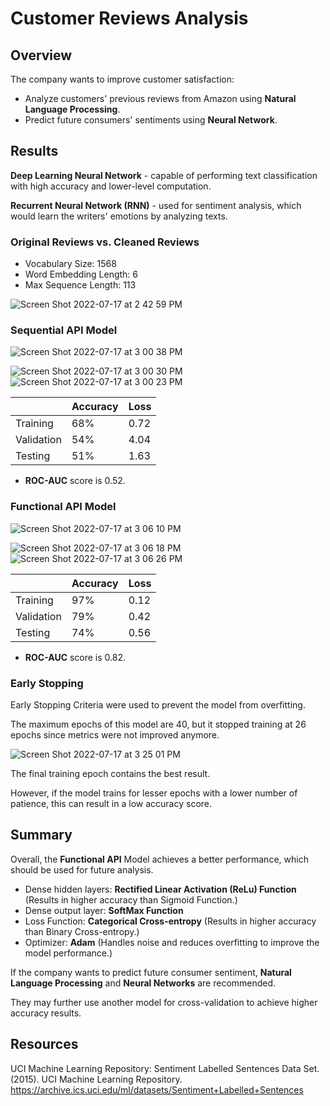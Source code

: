 # Customer Reviews Analysis

## Overview

The company wants to improve customer satisfaction:
- Analyze customers' previous reviews from Amazon using **Natural Language Processing**.
- Predict future consumers' sentiments using **Neural Network**.

## Results

**Deep Learning Neural Network** - capable of performing text classification with high accuracy and lower-level computation. 

**Recurrent Neural Network (RNN)** - used for sentiment analysis, which would learn the writers' emotions by analyzing texts.

### Original Reviews vs. Cleaned Reviews

* Vocabulary Size: 1568
* Word Embedding Length: 6
* Max Sequence Length: 113

![Screen Shot 2022-07-17 at 2 42 59 PM](https://user-images.githubusercontent.com/88747464/179420295-11698c7c-46bf-4c5c-9371-18f1f4fdbdc2.png)

### Sequential API Model

![Screen Shot 2022-07-17 at 3 00 38 PM](https://user-images.githubusercontent.com/88747464/179420849-aff9084f-abcb-4ab8-83d1-80807eaa5b50.png)

![Screen Shot 2022-07-17 at 3 00 30 PM](https://user-images.githubusercontent.com/88747464/179420853-72fffa05-9bae-4448-a880-60bfa23638f9.png)
![Screen Shot 2022-07-17 at 3 00 23 PM](https://user-images.githubusercontent.com/88747464/179420854-64d74db9-ac02-4311-a978-f09823bb12cc.png)

| | Accuracy | Loss |
| --- | --- | --- |
| Training | 68% | 0.72 |
| Validation | 54% | 4.04 |
| Testing | 51% | 1.63 |

* **ROC-AUC** score is 0.52.

### Functional API Model

![Screen Shot 2022-07-17 at 3 06 10 PM](https://user-images.githubusercontent.com/88747464/179421057-33a5c058-2b4d-4dde-9123-630c83a085c5.png)

![Screen Shot 2022-07-17 at 3 06 18 PM](https://user-images.githubusercontent.com/88747464/179421070-b942c25c-ec80-4ca1-97c5-5a3de714270c.png)
![Screen Shot 2022-07-17 at 3 06 26 PM](https://user-images.githubusercontent.com/88747464/179421073-81b34a76-6aef-4583-a0e1-3478df7b40b2.png)

| | Accuracy | Loss |
| --- | --- | --- |
| Training | 97% | 0.12 |
| Validation | 79% | 0.42 |
| Testing | 74% | 0.56 |

* **ROC-AUC** score is 0.82.

### Early Stopping

Early Stopping Criteria were used to prevent the model from overfitting.

The maximum epochs of this model are 40, but it stopped training at 26 epochs since metrics were not improved anymore. 

![Screen Shot 2022-07-17 at 3 25 01 PM](https://user-images.githubusercontent.com/88747464/179422365-dc63a1c6-7264-4bb6-ba3b-46389461d343.png)

The final training epoch contains the best result. 

However, if the model trains for lesser epochs with a lower number of patience, this can result in a low accuracy score.

## Summary

Overall, the **Functional API** Model achieves a better performance, which should be used for future analysis.

* Dense hidden layers: **Rectified Linear Activation (ReLu) Function** (Results in higher accuracy than Sigmoid Function.)
* Dense output layer: **SoftMax Function**
* Loss Function: **Categorical Cross-entropy** (Results in higher accuracy than Binary Cross-entropy.)
* Optimizer: **Adam** (Handles noise and reduces overfitting to improve the model performance.)

If the company wants to predict future consumer sentiment, **Natural Language Processing** and **Neural Networks** are recommended.

They may further use another model for cross-validation to achieve higher accuracy results.

## Resources

UCI Machine Learning Repository: Sentiment Labelled Sentences Data Set. (2015). UCI Machine Learning Repository. https://archive.ics.uci.edu/ml/datasets/Sentiment+Labelled+Sentences



